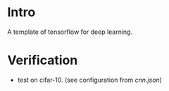 # Intro
A template of tensorflow for deep learning.

# Verification
- test on cifar-10. (see configuration from *cnn.json*)